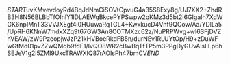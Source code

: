 $START$uvKMvevdoyRd4BqJdNmCiSOVtCpvuG4a35S8Exy8g/UJ7XX2+ZhdRB3H8N56BLBbTfOInlY1lDLAEWgBkcePYPSwpw2qKMz3d5bt2I6GIgaIh7XdWGK6npIMnT33VVJXEgt4i0HUuwaRqTGL4+KwxkucD4Vnf9QCow/Aa/YDlLa5/UpRH6KNnW7mdxXZq9t67GW3An8COTMXzc62z/NuPRPWvg+wl6SFjDVZnVEAW/zW9PzeopjwJzP21kHVBoeRkdFB5n/durNEv1RLUYtOp/H9+zDuWFwGtMd01pvZZwQMqb9fdF1/IvQO8WR2cBwBqTfTP5m3PPgDyGUvAlsIILp6hSEJeV1g2l5ZMI9UxcTRAWXIQ87rAOIsPh47bmCV$END$